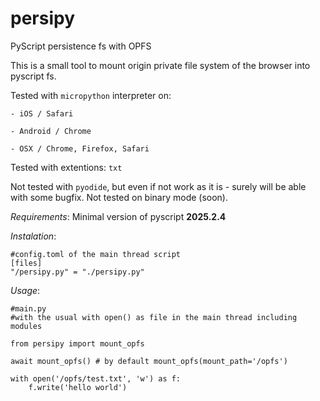 # persipy
PyScript persistence fs with OPFS

This is a small tool to mount origin private file system of the browser into pyscript fs.

Tested with `micropython` interpreter on:

    - iOS / Safari

    - Android / Chrome

    - OSX / Chrome, Firefox, Safari


Tested with extentions: `txt`


Not tested with `pyodide`, but even if not work as it is - surely will be able with some bugfix.
Not tested on binary mode (soon).

*Requirements*:
Minimal version of pyscript **2025.2.4**

*Instalation*:
```
#config.toml of the main thread script
[files]
"/persipy.py" = "./persipy.py"
```


*Usage*:
```
#main.py
#with the usual with open() as file in the main thread including modules

from persipy import mount_opfs

await mount_opfs() # by default mount_opfs(mount_path='/opfs')

with open('/opfs/test.txt', 'w') as f:
    f.write('hello world')
```